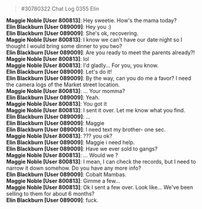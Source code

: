 > #30780322 Chat Log 0355 Elin  
  
**Maggie Noble [User 800813]**: Hey sweetie. How's the mama today?  
**Elin Blackburn [User 089009]**: Hey you :)  
**Elin Blackburn [User 089009]**: She's ok, recovering.  
**Maggie Noble [User 800813]**: I know we can't have our date night so I thought I would bring some dinner to you two?  
**Elin Blackburn [User 089009]**: Are you ready to meet the parents already?!  
**Maggie Noble [User 800813]**: lol  
**Maggie Noble [User 800813]**: I'd gladly... For you, you know.  
**Elin Blackburn [User 089009]**: Let's do it!  
**Elin Blackburn [User 089009]**: By the way, can you do me a favor? I need the camera logs of the Market street location.  
**Maggie Noble [User 800813]**: ... Your momma?  
**Elin Blackburn [User 089009]**: Yeah.  
**Maggie Noble [User 800813]**: You got it  
**Maggie Noble [User 800813]**: I sent it over. Let me know what you find.  
**Elin Blackburn [User 089009]**: ...  
**Elin Blackburn [User 089009]**: Maggie  
**Elin Blackburn [User 089009]**: I need text my brother- one sec.  
**Maggie Noble [User 800813]**: ??? you ok?  
**Elin Blackburn [User 089009]**: Maggie i need help.  
**Elin Blackburn [User 089009]**: Have we ever sold to gangs?  
**Maggie Noble [User 800813]**: ... Would we ?  
**Maggie Noble [User 800813]**: I mean, I can check the records, but I need to narrow it down somehow. Do you have any more info?  
**Elin Blackburn [User 089009]**: Cobalt Mambas.  
**Maggie Noble [User 800813]**: Gimme a few...  
**Maggie Noble [User 800813]**: Ok I sent a few over. Look like... We've been selling to them for about 6 months?  
**Elin Blackburn [User 089009]**: fuck.  
 
